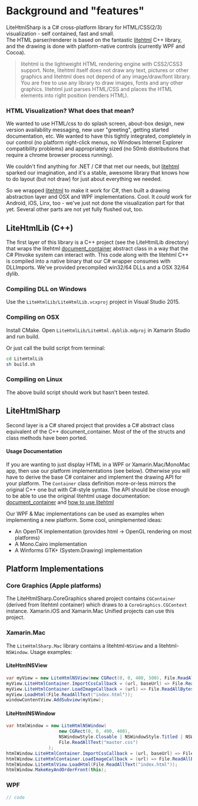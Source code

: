 ﻿

# Background and "features"

LiteHtmlSharp is a C# cross-platform library for HTML/CSS(2/3) visualization - self contained, fast and small.  
The HTML parser/renderer is based on the fantastic [litehtml](https://github.com/litehtml/litehtml) C++ library, 
and the drawing is done with platform-native controls (currently WPF and Cocoa).

> litehtml is the lightweight HTML rendering engine with CSS2/CSS3 support. Note, litehtml itself does
> not draw any text, pictures or other graphics and litehtml does not depend of any image/draw/font library. 
> You are free to use any library to draw images, fonts and any other graphics. litehtml just parses
> HTML/CSS and places the HTML elements into right position (renders HTML).


### HTML Visualization?  What does that mean?

We wanted to use HTML/css to do splash screen, about-box design, new version availability messaging, new 
user "greeting", getting started documentation, etc.  We wanted to have this tightly integrated, completely
in our control (no platform right-click menus, no Windows Internet Explorer compatibility problems) and 
appropriately sized (no 50mb distributions that require a chrome browser process running).

We couldn't find anything for .NET / C# that met our needs, but [litehtml](https://github.com/litehtml/litehtml)
sparked our imagination, and it's a stable, awesome library that knows how to do layout (but not draw) for
just about everything we needed.

So we wrapped [litehtml](https://github.com/litehtml/litehtml) to make it work for C#, then built a drawing
abstraction layer and OSX and WPF implementations.  Cool.  It *could* work for Android, iOS, Linx, too - we've
just not done the visualization part for that yet.  Several other parts are not yet fully flushed out, too.


## LiteHtmlLib (C++)
The first layer of this library is a C++ project (see the LiteHtmlLib directory) that wraps the litehtml 
[document_container](https://github.com/litehtml/litehtml/wiki/document_container) abstract class
in a way that the C# PInvoke system can interact with. This code along with the litehtml C++ is compiled
into a native binary that our C# wrapper consumes with DLLImports. We've provided precompiled win32/64 DLLs
and a OSX 32/64 dylib.

### Compiling DLL on Windows
Use the `LiteHtmlLib/LiteHtmlLib.vcxproj` project in Visual Studio 2015.

### Compiling on OSX
Install CMake. Open `LiteHtmlLib/LiteHtml.dyblib.mdproj` in Xamarin Studio and run build. 

Or just call the build script from terminal:

```bash
cd LiteHtmlLib
sh build.sh
```

### Compiling on Linux
The above build script should work but hasn't been tested.


## LiteHtmlSharp
Second layer is a C# shared project that provides a C# abstract class equivalent of the C++ document_container. 
Most of the of the structs and class methods have been ported.  

#### Usage Documentation
If you are wanting to just display HTML in a WPF or Xamarin.Mac/MonoMac app, then use our platform
implementations (see below). Otherwise you will have to derive the base C# container and implement
the drawing API for your platform. The `Container` class definition more-or-less mirrors the
original C++ one but with C#-style syntax. The API should be close enough to be able to
use the original litehtml usage documentation: 
[document_container](https://github.com/litehtml/litehtml/wiki/document_container) and
[how to use litehtml](https://github.com/litehtml/litehtml/wiki/How-to-use-litehtml)

Our WPF & Mac implementations can be used as examples when implementing a new platform. 
Some cool, unimplemented ideas:

* An OpenTK implementation (provides html -> OpenGL rendering on most platforms)
* A Mono.Cairo implementation
* A Winforms GTK+ (System.Drawing) implementation



## Platform Implementations

### Core Graphics (Apple platforms)
The LiteHtmlSharp.CoreGraphics shared project contains `CGContainer` (derived from litehtml container) which draws to
a `CoreGraphics.CGContext` instance. Xamarin.iOS and Xamarin.Mac Unified projects can use this project.

### Xamarin.Mac
The `LiteHtmlSharp.Mac` library contains a litehtml-`NSView` and a litehtml-`NSWindow`. Usage examples:

#### LiteHtmlNSView
```cs
var myView = new LiteHtmlNSView(new CGRect(0, 0, 400, 500), File.ReadAllText("master.css"));
myView.LiteHtmlContainer.ImportCssCallback = (url, baseUrl) => File.ReadAllText(url);
myView.LiteHtmlContainer.LoadImageCallback = (url) => File.ReadAllBytes(url);
myView.LoadHtml(File.ReadAllText("index.html"));
windowContentView.AddSubview(myView);
```

#### LiteHtmlNSWindow
```cs
var htmlWindow = new LiteHtmlNSWindow(
                    new CGRect(0, 0, 400, 400), 
                    NSWindowStyle.Closable | NSWindowStyle.Titled | NSWindowStyle.Resizable, 
                    File.ReadAllText("master.css")
                );
htmlWindow.LiteHtmlContainer.ImportCssCallback = (url, baseUrl) => File.ReadAllText(url);
htmlWindow.LiteHtmlContainer.LoadImageCallback = (url) => File.ReadAllBytes(url);
htmlWindow.LiteHtmlView.LoadHtml(File.ReadAllText("index.html"));
htmlWindow.MakeKeyAndOrderFront(this);
```

### WPF
```cs
// code
```